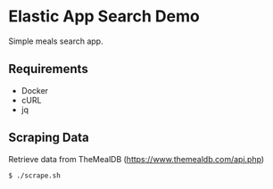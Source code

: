 # Elastic App Search Demo

Simple meals search app.

## Requirements

* Docker
* cURL
* jq

## Scraping Data

Retrieve data from TheMealDB (https://www.themealdb.com/api.php)

```
$ ./scrape.sh
```

